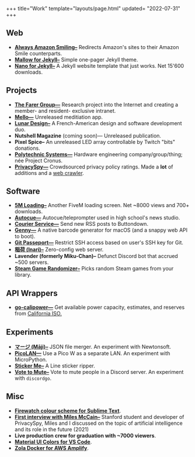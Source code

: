 +++
title="Work"
template="layouts/page.html"
updated= "2022-07-31"
+++

## Web
- **[Always Amazon Smiling–](https://github.com/doamatto/always-amazon-smiling)** Redirects Amazon's sites to their Amazon Smile counterparts.
- **[Mallow for Jekyll–](https://github.com/doamatto/mallow-theme)** Simple one-pager Jekyll theme.
- **[Nano for Jekyll–](@/blog/my-first-jekyll-theme.md)** A Jekyll website template that just works. Net 15'600 downloads.

## Projects
- **[The Farer Group—](https://farer.group)** Research project into the Internet and creating a member- and resident- exclusive intranet.
- **[Mello—](https://github.com/getmello)** Unreleased meditiation app.
- **[Lunar Design–](https://github.com/designbylunar)** A French-American design and software development duo.
- **Nutshell Magazine** (coming soon)— Unreleased publication.
- **Pixel Spice–** An unreleased LED array controllable by Twitch "bits" donations.
- **[Polytechnic Systems—](https://polytechnic.systems)** Hardware engineering company/group/thing; née Project Cronus.
- **[PrivacySpy—](https://privacyspy.org)** Crowdsourced privacy policy ratings. Made a **lot** of additions and a [web crawler](https://github.com/doamatto/ps-crawl).

## Software
- **[5M Loading–](https://github.com/doamatto/5m_loading)** Another FiveM loading screen. Net ~8000 views and 700+ downloads.
- **[Autocue—](https://github.com/srfalcon5/autocue)** Autocue/teleprompter used in high school's news studio.
- **[Courier Service—](https://github.com/nutshellmag/courier)** Send new RSS posts to Buttondown.
- **[Genny—](https://github.com/doamatto/genny-web)** A native barcode generator for macOS (and a snappy web API to boot).
- **[Git Passeport—](https://github.com/doamatto/git-passeport)** Restrict SSH access based on user's SSH key for Git.
- **[稲荷 (Inari)–](https://github.com/doamatto/inari)** Zero-config web server.
- **Lavender (formerly Miku-Chan)–** Defunct Discord bot that accrued ~500 servers.
- **[Steam Game Randomizer–](https://github.com/doamatto/steam-game-randomizer)** Picks random Steam games from your library.

## API Wrappers
- **[go-calipower—](https://github.com/doamatto/go-calipower)** Get available power capacity, estimates, and reserves from [California ISO.](http://www.caiso.com/Pages/default.aspx)
<!-- **[go-sdgeoutages—](https://github.com/doamatto/go-sdgeoutages)** Get [SDGE](https://www.sdge.com/residential/customer-service/outage-center/outage-map) (and [PGE](https://pgealerts.alerts.pge.com/outagecenter/)) outages based on postal code or circuit number.-->

## Experiments
- **[マージ (Māji)–](https://github.com/doamatto/maji)** JSON file merger. An experiment with Newtonsoft.
- **[PicoLAN—](https://github.com/doamatto/picolan)** Use a Pico W as a separate LAN. An experiment with MicroPython.
- **[Sticker Me–](https://git.sr.ht/~doamatto/sticker-me)** A Line sticker ripper.
- **[Vote to Mute–](https://github.com/doamatto/vote-to-mute)** Vote to mute people in a Discord server. An experiment with `discordgo`.

## Misc
- **[Firewatch colour scheme for Sublime Text](https://github.com/doamatto/sublime-firewatch)**.
- **[First interview with Miles McCain–](https://edu.doamatto.xyz/interview-with-miles)** Stanford student and developer of PrivacySpy, Miles and I discussed on the topic of artificial intelligence and its role in the future (2021)
- **Live production crew for graduation with \~7000 viewers**.
- **[Material UI Colors for VS Code](https://github.com/doamatto/materialui-vscode)**.
- **[Zola Docker for AWS Amplify](https://github.com/doamatto/amplify-zola)**.
